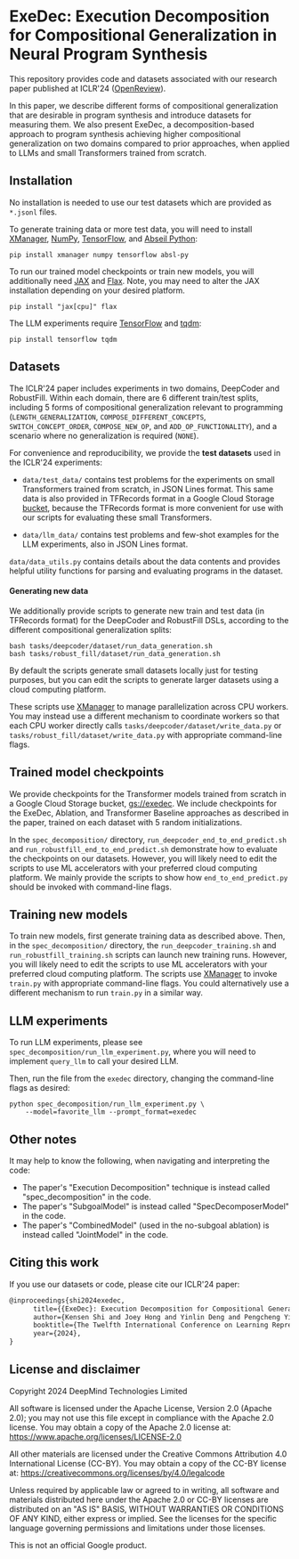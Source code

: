 # ExeDec: Execution Decomposition for Compositional Generalization in Neural Program Synthesis

This repository provides code and datasets associated with our research paper
published at ICLR'24 ([OpenReview](https://openreview.net/forum?id=oTRwljRgiv)).

In this paper, we describe different forms of compositional generalization that
are desirable in program synthesis and introduce datasets for measuring them. We
also present ExeDec, a decomposition-based approach to program synthesis
achieving higher compositional generalization on two domains compared to prior
approaches, when applied to LLMs and small Transformers trained from scratch.

## Installation

No installation is needed to use our test datasets which are provided as
`*.jsonl` files.

To generate training data or more test data, you will need to install
[XManager](https://github.com/google-deepmind/xmanager),
[NumPy](https://numpy.org/install/),
[TensorFlow](https://www.tensorflow.org/install), and
[Abseil Python](https://abseil.io/docs/python/quickstart):

```
pip install xmanager numpy tensorflow absl-py
```

To run our trained model checkpoints or train new models, you will additionally
need [JAX](https://jax.readthedocs.io/en/latest/installation.html) and
[Flax](https://flax.readthedocs.io/en/latest/#installation). Note, you may need
to alter the JAX installation depending on your desired platform.

```
pip install "jax[cpu]" flax
```

The LLM experiments require [TensorFlow](https://www.tensorflow.org/install) and
[tqdm](https://tqdm.github.io/):

```
pip install tensorflow tqdm
```

## Datasets

The ICLR'24 paper includes experiments in two domains, DeepCoder and RobustFill.
Within each domain, there are 6 different train/test splits, including 5 forms
of compositional generalization relevant to programming
(`LENGTH_GENERALIZATION`, `COMPOSE_DIFFERENT_CONCEPTS`, `SWITCH_CONCEPT_ORDER`,
`COMPOSE_NEW_OP`, and `ADD_OP_FUNCTIONALITY`), and a scenario where no
generalization is required (`NONE`).

For convenience and reproducibility, we provide the **test datasets** used in
the ICLR'24 experiments:

* `data/test_data/` contains test problems for the experiments on small
  Transformers trained from scratch, in JSON Lines format. This same data is
  also provided in TFRecords format in a Google Cloud Storage
  [bucket](https://console.developers.google.com/storage/browser/exedec),
  because the TFRecords format is more convenient for use with our scripts for
  evaluating these small Transformers.

* `data/llm_data/` contains test problems and few-shot examples for the LLM
  experiments, also in JSON Lines format.

`data/data_utils.py` contains details about the data contents and provides
helpful utility functions for parsing and evaluating programs in the dataset.

#### Generating new data

We additionally provide scripts to generate new train and test data (in
TFRecords format) for the DeepCoder and RobustFill DSLs, according to the
different compositional generalization splits:

```
bash tasks/deepcoder/dataset/run_data_generation.sh
bash tasks/robust_fill/dataset/run_data_generation.sh
```

By default the scripts generate small datasets locally just for testing
purposes, but you can edit the scripts to generate larger datasets using a cloud
computing platform.

These scripts use [XManager](https://github.com/google-deepmind/xmanager) to
manage parallelization across CPU workers. You may instead use a different
mechanism to coordinate workers so that each CPU worker directly calls
`tasks/deepcoder/dataset/write_data.py` or
`tasks/robust_fill/dataset/write_data.py` with appropriate command-line flags.

## Trained model checkpoints

We provide checkpoints for the Transformer models trained from scratch in a
Google Cloud Storage bucket,
[gs://exedec](https://console.developers.google.com/storage/browser/exedec). We
include checkpoints for the ExeDec, Ablation, and Transformer Baseline
approaches as described in the paper, trained on each dataset with 5 random
initializations.

In the `spec_decomposition/` directory, `run_deepcoder_end_to_end_predict.sh`
and `run_robustfill_end_to_end_predict.sh` demonstrate how to evaluate the
checkpoints on our datasets. However, you will likely need to edit the scripts
to use ML accelerators with your preferred cloud computing platform. We mainly
provide the scripts to show how `end_to_end_predict.py` should be invoked with
command-line flags.

## Training new models

To train new models, first generate training data as described above. Then, in
the `spec_decomposition/` directory, the `run_deepcoder_training.sh` and
`run_robustfill_training.sh` scripts can launch new training runs. However, you
will likely need to edit the scripts to use ML accelerators with your preferred
cloud computing platform. The scripts use
[XManager](https://github.com/google-deepmind/xmanager) to invoke `train.py`
with appropriate command-line flags. You could alternatively use a different
mechanism to run `train.py` in a similar way.

## LLM experiments

To run LLM experiments, please see `spec_decomposition/run_llm_experiment.py`,
where you will need to implement `query_llm` to call your desired LLM.

Then, run the file from the `exedec` directory, changing the command-line flags
as desired:

```
python spec_decomposition/run_llm_experiment.py \
    --model=favorite_llm --prompt_format=exedec
```

## Other notes

It may help to know the following, when navigating and interpreting the code:

* The paper's "Execution Decomposition" technique is instead called
  "spec_decomposition" in the code.
* The paper's "SubgoalModel" is instead called "SpecDecomposerModel" in the
  code.
* The paper's "CombinedModel" (used in the no-subgoal ablation) is instead
  called "JointModel" in the code.

## Citing this work

If you use our datasets or code, please cite our ICLR'24 paper:

```latex
@inproceedings{shi2024exedec,
      title={{ExeDec}: Execution Decomposition for Compositional Generalization in Neural Program Synthesis},
      author={Kensen Shi and Joey Hong and Yinlin Deng and Pengcheng Yin and Manzil Zaheer and Charles Sutton},
      booktitle={The Twelfth International Conference on Learning Representations},
      year={2024},
}
```

## License and disclaimer

Copyright 2024 DeepMind Technologies Limited

All software is licensed under the Apache License, Version 2.0 (Apache 2.0);
you may not use this file except in compliance with the Apache 2.0 license.
You may obtain a copy of the Apache 2.0 license at:
https://www.apache.org/licenses/LICENSE-2.0

All other materials are licensed under the Creative Commons Attribution 4.0
International License (CC-BY). You may obtain a copy of the CC-BY license at:
https://creativecommons.org/licenses/by/4.0/legalcode

Unless required by applicable law or agreed to in writing, all software and
materials distributed here under the Apache 2.0 or CC-BY licenses are
distributed on an "AS IS" BASIS, WITHOUT WARRANTIES OR CONDITIONS OF ANY KIND,
either express or implied. See the licenses for the specific language governing
permissions and limitations under those licenses.

This is not an official Google product.
